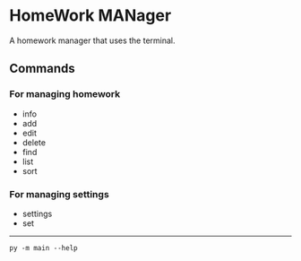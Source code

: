 # HomeWork MANager

A homework manager that uses the terminal.

## Commands

### For managing homework

-   info
-   add
-   edit
-   delete
-   find
-   list
-   sort

### For managing settings

-   settings
-   set

---

`py -m main --help`
